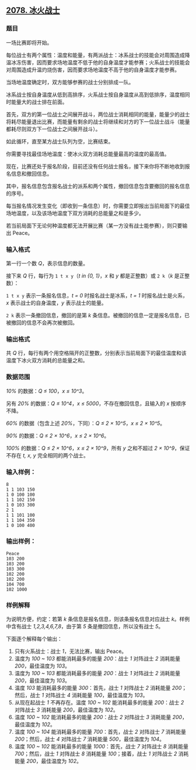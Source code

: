 ## [2078. 冰火战士](https://www.acwing.com/problem/content/2080/)

### 题目

一场比赛即将开始。

每位战士有两个属性：温度和能量，有两派战士：冰系战士的技能会对周围造成降温冰冻伤害，因而要求场地温度不低于他的自身温度才能参赛；火系战士的技能会对周围造成升温灼烧伤害，因而要求场地温度不高于他的自身温度才能参赛。

当场地温度确定时，双方能够参赛的战士分别排成一队。

冰系战士按自身温度从低到高排序，火系战士按自身温度从高到低排序，温度相同时能量大的战士排在前面。

首先，双方的第一位战士之间展开战斗，两位战士消耗相同的能量，能量少的战士将耗尽能量退出比赛，而能量有剩余的战士将继续和对方的下一位战士战斗（能量都耗尽则双方下一位战士之间展开战斗）。

如此循环，直至某方战士队列为空，比赛结束。

你需要寻找最佳场地温度：使冰火双方消耗总能量最高的温度的最高值。

现在，比赛还处于报名阶段，目前还没有任何战士报名，接下来你将不断地收到报名信息和撤回信息。

其中，报名信息包含报名战士的派系和两个属性，撤回信息包含要撤回的报名信息的序号。

每当报名情况发生变化（即收到一条信息）时，你需要立即报出当前局面下的最佳场地温度，以及该场地温度下双方消耗的总能量之和是多少。

若当前局面下无论何种温度都无法开展比赛（某一方没有战士能参赛），则只要输出 Peace。

### 输入格式

第一行一个数 *Q*，表示信息的数量。

接下来 *Q* 行，每行为 `1 t x y`（*t in {0, 1}*，*x* 和 *y* 都是正整数）或 `2 k`（*k* 是正整数）：

`1 t x y` 表示一条报名信息，*t = 0* 时报名战士是冰系，*t = 1* 时报名战士是火系，*x* 表示战士的自身温度，*y* 表示战士的能量。

`2 k` 表示一条撤回信息，撤回的是第 *k* 条信息。被撤回的信息一定是报名信息，已被撤回的信息不会再次被撤回。

### 输出格式

共 *Q* 行，每行有两个用空格隔开的正整数，分别表示当前局面下的最佳温度和该温度下冰火双方消耗的总能量之和。

### 数据范围

*10%* 的数据：*Q ≤ 100*，*x ≤ 10^3*。

另有 *20%* 的数据：*Q ≤ 10^4*，*x ≤ 5000*，不存在撤回信息，且输入的 *x* 按顺序不降。

*60%* 的数据（包含上述 *20%*，下同）：*Q ≤ 2 × 10^5*，*x ≤ 2 × 10^5*。

*90%* 的数据：*Q ≤ 2 × 10^6*，*x ≤ 2 × 10^6*。

*100%* 的数据：*Q ≤ 2 × 10^6*，*x ≤ 2 × 10^9*，所有 *y* 之和不超过 *2 × 10^9*，保证不存在 *t, x, y* 完全相同的两个战士。

### 输入样例：

```
8
1 1 103 150
1 0 100 100
1 1 102 150
1 0 103 300
2 1
1 1 101 100
1 1 104 350
1 0 100 400
```

### 输出样例：

```
Peace
103 200
103 200
103 300
102 200
102 200
104 700
102 1000
```

### 样例解释

为说明方便，约定：若第 *k* 条信息是报名信息，则该条报名信息对应战士 *k*。样例中含有战士 *1,2,3,4,6,7,8*，由于第 *5* 条是撤回信息，所以没有战士 *5*。

下面逐个解释每个输出：

1. 只有火系战士：战士 *1*，无法比赛，输出 Peace。
2. 温度为 *100 ~ 103* 都能消耗最多的能量 *200*：战士 *1* 对阵战士 *2* 消耗能量 *200*，最佳温度为 *103*。
3. 温度为 *100 ~ 103* 都能消耗最多的能量 *200*：战士 *1* 对阵战士 *2* 消耗能量 *200*，最佳温度为 *103*。
4. 温度 *103* 能消耗最多的能量 *300*：首先，战士 *1* 对阵战士 *2* 消耗能量 *200*；然后，战士 *1* 对阵战士 *4* 消耗能量 *100*，最佳温度为 *103*。
5. 从现在起战士 *1* 不再存在。温度 *100 ~ 102* 能消耗最多的能量 *200*：战士 *2* 对阵战士 *3* 消耗能量 *200*，最佳温度为 *102*。
6. 温度 *100 ~ 102* 能消耗最多的能量 *200*：战士 *2* 对阵战士 *3* 消耗能量 *200*，最佳温度为 *102*。
7. 温度 *100 ~ 104* 能消耗最多的能量 *700*：首先，战士 *2* 对阵战士 *7* 消耗能量 *200*；然后，战士 *4* 对阵战士 *7* 消耗能量 *500*，最佳温度为 *104*。
8. 温度 *100 ~ 102* 能消耗最多的能量 *1000*：首先，战士 *7* 对阵战士 *8* 消耗能量 *700*；然后，战士 *1* 对阵战士 *8* 消耗能量 *100*；接着，战士 *1* 对阵战士 *2* 消耗能量 *200*，最佳温度为 *102*。
